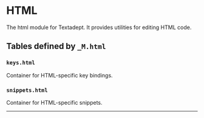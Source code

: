 # HTML

The html module for Textadept.
It provides utilities for editing HTML code.

## Tables defined by `_M.html`

<a id="keys.html"></a>
### `keys.html`

Container for HTML-specific key bindings.

<a id="snippets.html"></a>
### `snippets.html`

Container for HTML-specific snippets.

---
